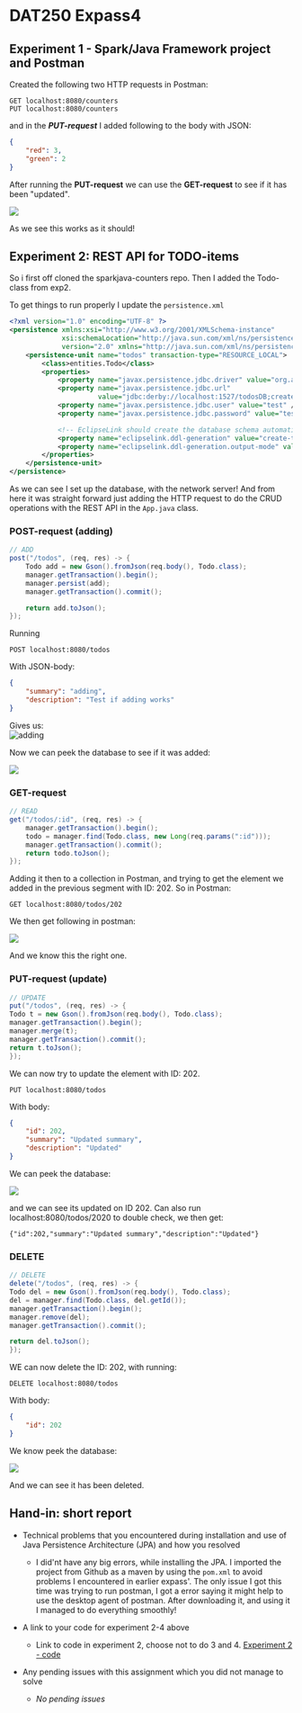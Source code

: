 # DAT250 Expass4

## Experiment 1 - Spark/Java Framework project and Postman

Created the following two HTTP requests in Postman:

```HTTP
GET localhost:8080/counters
PUT localhost:8080/counters
```
and in the ***PUT-request*** I added following to the body with JSON: 

```JSON
{
    "red": 3,
    "green": 2
}
```

After running the **PUT-request** we can use the **GET-request** to see if it has been "updated". 

![](img/Postman.PNG)

As we see this works as it should! 

## Experiment 2: REST API for TODO-items
So i first off cloned the sparkjava-counters repo. Then I added the Todo-class from exp2. 

To get things to run properly I update the ```persistence.xml```

```xml
<?xml version="1.0" encoding="UTF-8" ?>
<persistence xmlns:xsi="http://www.w3.org/2001/XMLSchema-instance"
             xsi:schemaLocation="http://java.sun.com/xml/ns/persistence http://java.sun.com/xml/ns/persistence/persistence_2_0.xsd"
             version="2.0" xmlns="http://java.sun.com/xml/ns/persistence">
    <persistence-unit name="todos" transaction-type="RESOURCE_LOCAL">
        <class>entities.Todo</class>
        <properties>
            <property name="javax.persistence.jdbc.driver" value="org.apache.derby.jdbc.ClientDriver" />
            <property name="javax.persistence.jdbc.url"
                      value="jdbc:derby://localhost:1527/todosDB;create=true;"/>
            <property name="javax.persistence.jdbc.user" value="test" />
            <property name="javax.persistence.jdbc.password" value="test" />

            <!-- EclipseLink should create the database schema automatically -->
            <property name="eclipselink.ddl-generation" value="create-tables" />
            <property name="eclipselink.ddl-generation.output-mode" value="database" />
        </properties>
    </persistence-unit>
</persistence>
```

As we can see I set up the database, with the network server! And from here it was straight forward just adding the HTTP request to do the CRUD operations with the REST API in the ```App.java``` class.

### POST-request (adding)
```java
// ADD
post("/todos", (req, res) -> {
	Todo add = new Gson().fromJson(req.body(), Todo.class);
	manager.getTransaction().begin();
	manager.persist(add);
	manager.getTransaction().commit();

	return add.toJson();
});
```
Running 
```
POST localhost:8080/todos
```

With JSON-body:

```json
{
    "summary": "adding",
    "description": "Test if adding works"
}
```

Gives us:  
![adding](img/add.PNG)

Now we can peek the database to see if it was added: 

![](img/addDB.PNG)


### GET-request 
```java
// READ
get("/todos/:id", (req, res) -> {
	manager.getTransaction().begin();
	todo = manager.find(Todo.class, new Long(req.params(":id")));
	manager.getTransaction().commit();
	return todo.toJson();
});
```

Adding it then to a collection in Postman, and trying to get the element we added in the previous segment with ID: 202. So in Postman: 

```
GET localhost:8080/todos/202
```
We then get following in postman:

![](img/get.PNG)

And we know this the right one. 

### PUT-request (update)

```java
// UPDATE
put("/todos", (req, res) -> {
Todo t = new Gson().fromJson(req.body(), Todo.class);
manager.getTransaction().begin();
manager.merge(t);
manager.getTransaction().commit();
return t.toJson();
});
```
We can now try to update the element with ID: 202.

```
PUT localhost:8080/todos
```

With body:

```json
{
    "id": 202,
    "summary": "Updated summary",
    "description": "Updated"
}
```

We can peek the database: 

![](img/updatedDB.PNG)

and we can see its updated on ID 202. Can also run localhost:8080/todos/2020 to double check, we then get: 

```
{"id":202,"summary":"Updated summary","description":"Updated"}
```

### DELETE 

```java
// DELETE
delete("/todos", (req, res) -> {
Todo del = new Gson().fromJson(req.body(), Todo.class);
del = manager.find(Todo.class, del.getId());
manager.getTransaction().begin();
manager.remove(del);
manager.getTransaction().commit();

return del.toJson();
});
```

WE can now delete the ID: 202, with running:

```
DELETE localhost:8080/todos
```

With body: 

```json
{
    "id": 202
}
```

We know peek the database: 

![](img/deleteDB.PNG)

And we can see it has been deleted. 

## Hand-in: short report
* Technical problems that you encountered during installation and use of Java Persistence Architecture (JPA) and how you resolved

    *   I did'nt have any big errors, while installing the JPA. I imported the project from Github as a maven by using the ```pom.xml``` to avoid problems I encountered in earlier expass'. The only issue I got this time was trying to run postman, I got a error saying it might help to use the desktop agent of postman. After downloading it, and using it I managed to do everything smoothly! 



* A link to your code for experiment 2-4 above

    * Link to code in experiment 2, choose not to do 3 and 4. [Experiment 2 - code](https://github.com/ImGoze/DAT250H20/tree/master/expass4/dat250-sparkjava-counter/counters/counters)

* Any pending issues with this assignment which you did not manage to solve

    * *No pending issues*